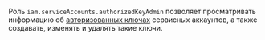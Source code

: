 Роль `iam.serviceAccounts.authorizedKeyAdmin` позволяет просматривать информацию об [авторизованных ключах](../../../iam/concepts/authorization/key.md) сервисных аккаунтов, а также создавать, изменять и удалять такие ключи.